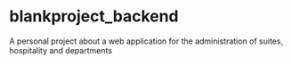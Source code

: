 # blankproject_backend
A personal project about a web application for the administration of suites, hospitality and departments
